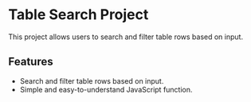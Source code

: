 # Table Search Project

This project allows users to search and filter table rows based on input.


## Features

- Search and filter table rows based on input.
- Simple and easy-to-understand JavaScript function.
